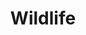 ---
title: Wildlife
description: 'Wildlife at Warm Springs Fish Technology Center.'
hero:
    name: warm-springs-nfh-alligator.jpg
    alt: 'A sleepy looing alligator resting on fallen leaves.'
    caption: 'An American alligator at Warm Springs National Fish Hatchery. Photo © Trent Mitchell.'
    position: '65% 65%'
query: 'Warm Springs Fish Technology Center'
section: wildlife
type: field-station
nav: Wildlife
tags:
    - 'Warm Springs Fish Technology Center'
updated: 'January 9th, 2020'
---